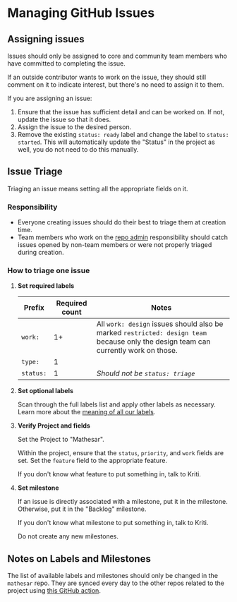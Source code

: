 # Managing GitHub Issues

## Assigning issues

Issues should only be assigned to core and community team members who have committed to completing the issue.

If an outside contributor wants to work on the issue, they should still comment on it to indicate interest, but there's no need to assign it to them.

If you are assigning an issue:

1. Ensure that the issue has sufficient detail and can be worked on. If not, update the issue so that it does.
2. Assign the issue to the desired person.
3. Remove the existing `status: ready` label and change the label to `status: started`. This will automatically update the "Status" in the project as well, you do not need to do this manually.

## Issue Triage

Triaging an issue means setting all the appropriate fields on it.

### Responsibility

- Everyone creating issues should do their best to triage them at creation time.
- Team members who work on the [repo admin](/en/team/responsibilities/repo-admin) responsibility should catch issues opened by non-team members or were not properly triaged during creation.

### How to triage one issue

1. **Set required labels**

    | Prefix | Required count | Notes |
    | - | - | - |
    | `work:` | 1+ | All `work: design` issues should also be marked `restricted: design team` because only the design team can currently work on those. |
    | `type:` | 1 | |
    | `status:` | 1 | _Should not be `status: triage`_ |

1. **Set optional labels**
  
    Scan through the full labels list and apply other labels as necessary. Learn more about the [meaning of all our labels](https://github.com/centerofci/mathesar/labels).


1. **Verify Project and fields**

    Set the Project to "Mathesar".

    Within the project, ensure that the `status`, `priority`, and `work` fields are set. Set the `feature` field to the appropriate feature.

    If you don't know what feature to put something in, talk to Kriti.

1. **Set milestone**

    If an issue is directly associated with a milestone, put it in the milestone. Otherwise, put it in the "Backlog" milestone.

    If you don't know what milestone to put something in, talk to Kriti.

    Do not create any new milestones.  

## Notes on Labels and Milestones

The list of available labels and milestones should only be changed in the `mathesar` repo. They are synced every day to the other repos related to the project using [this GitHub action](https://github.com/centerofci/mathesar/blob/master/.github/workflows/sync-github-labels-milestones.yml).